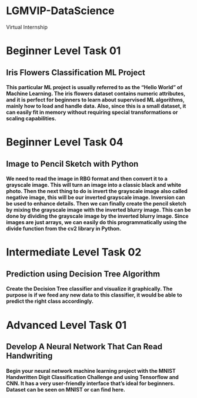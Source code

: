 # LGMVIP-DataScience
Virtual Internship

# Beginner Level Task 01

## Iris Flowers Classification ML Project

#### This particular ML project is usually referred to as the “Hello World” of Machine Learning. The iris flowers dataset contains numeric attributes, and it is perfect for beginners to learn about supervised ML algorithms, mainly how to load and handle data. Also, since this is a small dataset, it can easily fit in memory without requiring special transformations or scaling capabilities. 

# Beginner Level Task 04

## Image to Pencil Sketch with Python

#### We need to read the image in RBG format and then convert it to a grayscale image. This will turn an image into a classic black and white photo. Then the next thing to do is invert the grayscale image also called negative image, this will be our inverted grayscale image. Inversion can be used to enhance details. Then we can finally create the pencil sketch by mixing the grayscale image with the inverted blurry image. This can be done by dividing the grayscale image by the inverted blurry image. Since images are just arrays, we can easily do this programmatically using the divide function from the cv2 library in Python.

# Intermediate Level Task 02

## Prediction using Decision Tree  Algorithm

#### Create the Decision Tree classifier and visualize it graphically. The purpose is if we feed any new data to this classifier, it would be able to  predict the right class accordingly.  

# Advanced Level Task 01

## Develop A Neural Network That Can Read Handwriting

#### Begin your neural network machine learning project with the MNIST Handwritten Digit Classification Challenge and using Tensorflow and CNN. It has a very user-friendly interface that’s ideal for beginners. Dataset can be seen on MNIST or can find here. 

